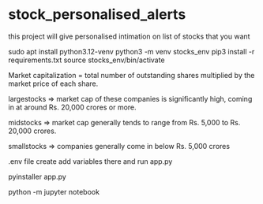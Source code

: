 # stock_personalised_alerts
this project will give personalised intimation on list of stocks that you want 

sudo apt install python3.12-venv
python3 -m venv stocks_env
pip3 install -r requirements.txt
source stocks_env/bin/activate

<!-- pip install nsepython -->
<!-- pip install pandas -->

Market capitalization = total number of outstanding shares multiplied by the market price of each share.

largestocks => market cap of these companies is significantly high, coming in at around Rs. 20,000 crores or more.

midstocks => market cap generally tends to range from Rs. 5,000 to Rs. 20,000 crores.

smallstocks => companies generally come in below Rs. 5,000 crores

.env file create add variables there and run app.py



pyinstaller app.py

python -m jupyter notebook